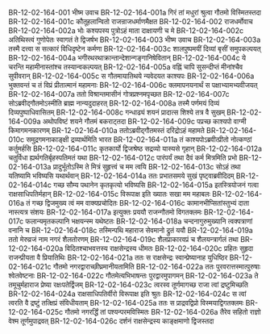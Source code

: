 BR-12-02-164-001  भीष्म उवाच
BR-12-02-164-001a गिरं तां मधुरां श्रुत्वा गौतमो विस्मितस्तदा
BR-12-02-164-001c कौतूहलान्वितो राजन्राजधर्माणमैक्षत
BR-12-02-164-002  राजधर्मोवाच
BR-12-02-164-002a भोः कश्यपस्य पुत्रोऽहं माता दाक्षायणी च मे
BR-12-02-164-002c अतिथिस्त्वं गुणोपेतः स्वागतं ते द्विजर्षभ
BR-12-02-164-003  भीष्म उवाच
BR-12-02-164-003a तस्मै दत्त्वा स सत्कारं विधिदृष्टेन कर्मणा
BR-12-02-164-003c शालपुष्पमयीं दिव्यां बृसीं समुपकल्पयत्
BR-12-02-164-004a भगीरथरथाक्रान्तान्देशान्गङ्गानिषेवितान्
BR-12-02-164-004c ये चरन्ति महामीनास्तांश्च तस्यान्वकल्पयत्
BR-12-02-164-005a वह्निं चापि सुसन्दीप्तं मीनांश्चैव सुपीवरान्
BR-12-02-164-005c स गौतमायातिथये न्यवेदयत काश्यपः
BR-12-02-164-006a भुक्तवन्तं च तं विप्रं प्रीतात्मानं महामनाः
BR-12-02-164-006c क्लमापनयनार्थं स पक्षाभ्यामभ्यवीजयत्
BR-12-02-164-007a ततो विश्रान्तमासीनं गोत्रप्रश्नमपृच्छत
BR-12-02-164-007c सोऽब्रवीद्गौतमोऽस्मीति ब्राह्म नान्यदुदाहरत्
BR-12-02-164-008a तस्मै पर्णमयं दिव्यं दिव्यपुष्पाधिवासितम्
BR-12-02-164-008c गन्धाढ्यं शयनं प्रादात्स शिश्ये तत्र वै सुखम्
BR-12-02-164-009a अथोपविष्टं शयने गौतमं बकराट्तदा
BR-12-02-164-009c पप्रच्छ काश्यपो वाग्मी किमागमनकारणम्
BR-12-02-164-010a ततोऽब्रवीद्गौतमस्तं दरिद्रोऽहं महामते
BR-12-02-164-010c समुद्रगमनाकाङ्क्षी द्रव्यार्थमिति भारत
BR-12-02-164-011a तं काश्यपोऽब्रवीत्प्रीतो नोत्कण्ठां कर्तुमर्हसि
BR-12-02-164-011c कृतकार्यो द्विजश्रेष्ठ सद्रव्यो यास्यसे गृहान्
BR-12-02-164-012a चतुर्विधा ह्यर्थगतिर्बृहस्पतिमतं यथा
BR-12-02-164-012c पारंपर्यं तथा दैवं कर्म मित्रमिति प्रभो
BR-12-02-164-013a प्रादुर्भूतोऽस्मि ते मित्रं सुहृत्त्वं च मम त्वयि
BR-12-02-164-013c सोऽहं तथा यतिष्यामि भविष्यसि यथार्थवान्
BR-12-02-164-014a ततः प्रभातसमये सुखं पृष्ट्वाब्रवीदिदम्
BR-12-02-164-014c गच्छ सौम्य पथानेन कृतकृत्यो भविष्यसि
BR-12-02-164-015a इतस्त्रियोजनं गत्वा राक्षसाधिपतिर्महान्
BR-12-02-164-015c विरूपाक्ष इति ख्यातः सखा मम महाबलः
BR-12-02-164-016a तं गच्छ द्विजमुख्य त्वं मम वाक्यप्रचोदितः
BR-12-02-164-016c कामानभीप्सितांस्तुभ्यं दाता नास्त्यत्र संशयः
BR-12-02-164-017a इत्युक्तः प्रययौ राजन्गौतमो विगतक्लमः
BR-12-02-164-017c फलान्यमृतकल्पानि भक्षयन्स्म यथेष्टतः
BR-12-02-164-018a चन्दनागुरुमुख्यानि त्वक्पत्राणां वनानि च
BR-12-02-164-018c तस्मिन्पथि महाराज सेवमानो द्रुतं ययौ
BR-12-02-164-019a ततो मेरुव्रजं नाम नगरं शैलतोरणम्
BR-12-02-164-019c शैलप्राकारवप्रं च शैलयन्त्रार्गलं तथा
BR-12-02-164-020a विदितश्चाभवत्तस्य राक्षसेन्द्रस्य धीमतः
BR-12-02-164-020c प्रहितः सुहृदा राजन्प्रीयता वै प्रियातिथिः
BR-12-02-164-021a ततः स राक्षसेन्द्रः स्वान्प्रेष्यानाह युधिष्ठिर
BR-12-02-164-021c गौतमो नगरद्वाराच्छीघ्रमानीयतामिति
BR-12-02-164-022a ततः पुरवरात्तस्मात्पुरुषाः श्वेतवेष्टनाः
BR-12-02-164-022c गौतमेत्यभिभाषन्तः पुरद्वारमुपागमन्
BR-12-02-164-023a ते तमूचुर्महाराज प्रेष्या रक्षःपतेर्द्विजम्
BR-12-02-164-023c त्वरस्व तूर्णमागच्छ राजा त्वां द्रष्टुमिच्छति
BR-12-02-164-024a राक्षसाधिपतिर्वीरो विरूपाक्ष इति श्रुतः
BR-12-02-164-024c स त्वां त्वरति वै द्रष्टुं तत्क्षिप्रं संविधीयताम्
BR-12-02-164-025a ततः स प्राद्रवद्विप्रो विस्मयाद्विगतक्लमः
BR-12-02-164-025c गौतमो नगरर्द्धिं तां पश्यन्परमविस्मितः
BR-12-02-164-026a तैरेव सहितो राज्ञो वेश्म तूर्णमुपाद्रवत्
BR-12-02-164-026c दर्शनं राक्षसेन्द्रस्य काङ्क्षमाणो द्विजस्तदा


